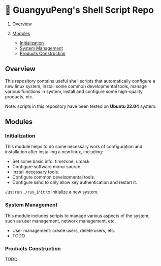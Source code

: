 # :beers: GuangyuPeng's Shell Script Repo

1. [Overview](#Overview)
2. [Modules](#Modules)

    * [Initialization](#Initialization)
    * [System Management](#SystemManagement)
	* [Products Construction](#ProductsConstruction)

## <a name='Overview'></a>Overview

This repository contains useful shell scripts that automatically configure
a new linux system, install some common developmental tools, manage various
functions in system, install and configure some high-quality products, etc.

Note: scripts in this repository have been tested on **Ubuntu 22.04** system.

## <a name='Modules'></a>Modules

### <a name='Initialization'></a>Initialization

This module helps to do some necessary work of configuration and installation
after installing a new linux, including:

* Set some basic info: timezone, umask.
* Configure software mirror source.
* Install necessary tools.
* Configure common developmental tools.
* Configure sshd to only allow key authentication and restart it.

Just run `./run_init` to initialize a new system.

### <a name='SystemManagement'></a>System Management

This module includes scripts to manage various aspects of the system, such as
user management, network management, etc.

* User management: create users, delete users, etc.
* TODO

### <a name='ProductsConstruction'></a>Products Construction

TODO